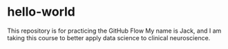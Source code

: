 # hello-world
This repository is for practicing the GitHub Flow
My name is Jack, and I am taking this course to better apply data science to clinical neuroscience.
